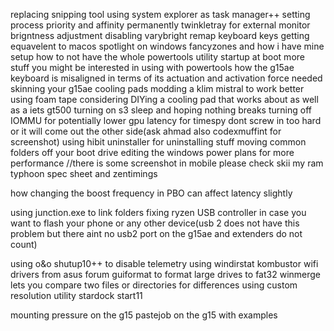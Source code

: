 replacing snipping tool
using system explorer as task manager++
setting process priority and affinity permanently
twinkletray for external monitor brigntness adjustment
disabling varybright
remap keyboard keys
getting equavelent to macos spotlight on windows
fancyzones and how i have mine setup
how to not have the whole powertools utility startup at boot
more stuff you might be interested in using with powertools
how the g15ae keyboard is misaligned in terms of its actuation and activation force needed
skinning your g15ae
cooling pads
modding a klim mistral to work better using foam tape
considering DIYing a cooling pad that works about as well as a iets gt500
turning on s3 sleep and hoping nothing breaks
turning off IOMMU for potentially lower gpu latency for timespy
dont screw in too hard or it will come out the other side(ask ahmad also codexmuffint for screenshot)
using hibit uninstaller for uninstalling stuff
moving common folders off your boot drive
editing the windows power plans for more performance //there is some screenshot in mobile please check skii
my ram typhoon spec sheet and zentimings

how changing the boost frequency in PBO can affect latency slightly

using junction.exe to link folders
fixing ryzen USB controller in case you want to flash your phone or any other device(usb 2 does not have this problem but there aint no usb2 port on the g15ae and extenders do not count)

using o&o shutup10++ to disable telemetry
using windirstat
kombustor
wifi drivers from asus forum
guiformat to format large drives to fat32
winmerge lets you compare two files or directories for differences
using custom resolution utility
stardock start11

mounting pressure on the g15
pastejob on the g15 with examples
